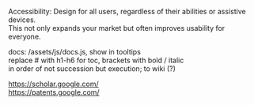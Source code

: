   
Accessibility: Design for all users, regardless of their abilities or assistive devices.  
This not only expands your market but often improves usability for everyone.  
  
docs: /assets/js/docs.js, show in tooltips  
replace # with h1-h6 for toc, brackets with bold / italic  
in order of not succession but execution; to wiki (?)  
  
https://scholar.google.com/  
https://patents.google.com/  
